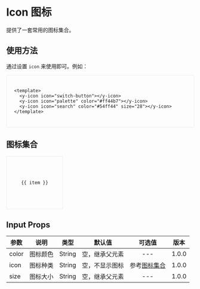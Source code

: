 # Icon 图标
提供了一套常用的图标集合。

## 使用方法
通过设置 `icon` 来使用即可。例如：

<div class="demo demo-icon">
  <y-icon icon="switch-button"></y-icon>
  <y-icon icon="palette" color="#ff44b7"></y-icon>
  <y-icon icon="search" color="#54ff44" size="28"></y-icon>

  ```vue
  <template>
    <y-icon icon="switch-button"></y-icon>
    <y-icon icon="palette" color="#ff44b7"></y-icon>
    <y-icon icon="search" color="#54ff44" size="28"></y-icon>
  </template>
  ```
</div>


## 图标集合
<div class="icon-list">
  <div class="icon-item" v-for="(item, index) in iconList">
    <y-icon :icon="item"></y-icon>
    <div class="icon-item-text">{{ item }}</div>
  </div>
</div>

## Input Props
<div class="props-table">

| 参数          | 说明        |  类型  |     默认值     |     可选值     |  版本  |
| ------------- |:----------:| -------|:--------------:|:--------------:| ------ |
| color         | 图标颜色    | String | 空，继承父元素  | ---            | 1.0.0 |
| icon          | 图标种类    | String | 空，不显示图标  | 参考[图标集合](#图标集合)    | 1.0.0 |
| size          | 图标大小    | String | 空，继承父元素  | ---            | 1.0.0 |

</div>

<script setup lang="ts">
import icons from '../../packages/theme-chalk/src/icon.scss';
import {ref} from 'vue';

const reg = /-icon-(\S*)before/g

const iconListTrans = icons.match(reg);
for(let i in iconListTrans) {
  iconListTrans[i] = iconListTrans[i].slice(6, -7);
}
const iconList = ref(iconListTrans);

</script>



<style>
.demo {
  border: 1px solid #ebebeb;
  border-radius: 3px;
  transition: .2s;
  padding: 20px;
}
.demo-icon .y-icon {
  padding: 10px;
}

.icon-list {
  display: inline-block;
}
.icon-item {
  display: inline-flex;
  flex-direction: column;
  justify-content: center;
  text-align: center;
  border: 1px solid #ebebeb;
  width: 25%;
  height: 140px;
  min-width: 150px;
}
.icon-item .y-icon {
  font-size: 26px;
  margin-bottom: 15px;
}
.icon-item-text {
  font-family: Lucida Console,Consolas,Monaco,Andale Mono,Ubuntu Mono,monospace;
  font-size: 12px;
  max-height: 20px;
  padding: 0 8px; 
}
</style>